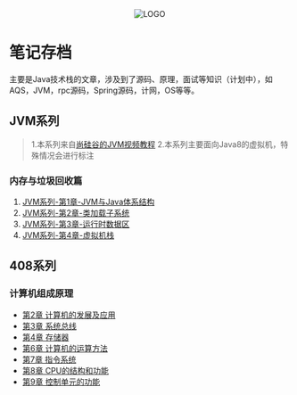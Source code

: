 <div align="center">
<img alt="LOGO" src="https://ypic.oss-cn-hangzhou.aliyuncs.com/202211041430619.png" />
</div>

# 笔记存档
主要是Java技术栈的文章，涉及到了源码、原理，面试等知识（计划中），如AQS，JVM，rpc源码，Spring源码，计网，OS等等。

## JVM系列
>1.本系列来自[尚硅谷的JVM视频教程](https://www.bilibili.com/video/BV1PJ411n7xZ?spm_id_from=333.337.search-card.all.click)
>2.本系列主要面向Java8的虚拟机，特殊情况会进行标注

### 内存与垃圾回收篇
1. [JVM系列-第1章-JVM与Java体系结构](JVM/1_内存与垃圾回收篇/01_JVM与Java体系结构)
2. [JVM系列-第2章-类加载子系统](JVM/1_内存与垃圾回收篇/02_类加载子系统)
3. [JVM系列-第3章-运行时数据区](JVM/1_内存与垃圾回收篇/03_运行时数据区)
4. [JVM系列-第4章-虚拟机栈](JVM/1_内存与垃圾回收篇/04_虚拟机栈)

## 408系列
### 计算机组成原理
- [第2章  计算机的发展及应用](计算机组成原理/第2章-计算机的发展及应用.md) 
- [第3章 系统总线](计算机组成原理/第3章-系统总线.md)
- [第4章 存储器](计算机组成原理/第4章-存储器.md)
- [第6章 计算机的运算方法](计算机组成原理/第6章-计算机的运算方法.md)
- [第7章 指令系统](计算机组成原理/第7章-指令系统)
- [第8章 CPU的结构和功能](计算机组成原理/第8章-CPU的结构和功能)
- [第9章 控制单元的功能](计算机组成原理/第9章-控制单元的功能)